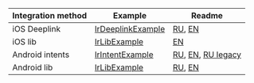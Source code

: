   Integration method | Example | Readme
------------- | ------------- | -------------
iOS Deeplink  |  [IrDeeplinkExample](https://github.com/intrtl/AiletLibraryExamples/tree/master/iOS/IrDeeplinkExample) | [RU](https://github.com/intrtl/AiletLibraryExamples/blob/master/iOS/IrDeeplinkExample/README.md), [EN](https://github.com/intrtl/AiletLibraryExamples/blob/master/iOS/IrDeeplinkExample/readme_en.md)
iOS lib | [IrLibExample](https://github.com/intrtl/AiletLibraryExamples/tree/master/iOS/IrLibExample) | [EN](https://github.com/intrtl/AiletLibraryExamples/blob/master/iOS/IrLibExample/readme.md)
Android intents | [IrIntentExample](https://github.com/intrtl/AiletLibraryExamples/tree/master/Android/IrIntentExample) | [RU](https://github.com/intrtl/AiletLibraryExamples/blob/master/Android/IrIntentExample/readme_v2.md), [EN](https://github.com/intrtl/AiletLibraryExamples/blob/master/Android/IrIntentExample/readme_v2_en.md), [RU legacy](https://github.com/intrtl/AiletLibraryExamples/blob/master/Android/IrIntentExample/readme.md)
Android lib | [IrLibExample](https://github.com/intrtl/AiletLibraryExamples/tree/master/Android/IrLibExample) | [RU](https://github.com/intrtl/AiletLibraryExamples/blob/master/Android/IrLibExample/readme.md), [EN](https://github.com/intrtl/AiletLibraryExamples/blob/master/Android/IrLibExample/readme_en.md)